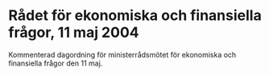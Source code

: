 # Rådet för ekonomiska och finansiella frågor, 11 maj 2004

Kommenterad dagordning för ministerrådsmötet för ekonomiska och finansiella frågor den 11 maj.
